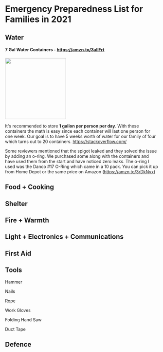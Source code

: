 # Emergency Preparedness List for Families in 2021

## Water

#### 7 Gal Water Containers - https://amzn.to/3aIIFrt

<p><img src="https://images-na.ssl-images-amazon.com/images/I/41x%2BN7Wsb-L._AC_.jpg" height="200"></p>

It's recommended to store <strong>1 gallon per person per day</strong>. With these containers the math is easy since each container will last one person for one week. Our goal is to have 5 weeks worth of water for our family of four which turns out to 20 containers. https://stackoverflow.com/

Some reviewers mentioned that the spigot leaked and they solved the issue by adding an o-ring. We purchased some along with the containers and have used them from the start and have noticed zero leaks. The o-ring I used was the Danco #17 O-Ring which came in a 10 pack. You can pick it up from Home Depot or the same price on Amazon (https://amzn.to/3rDkNvx)



## Food + Cooking

## Shelter

## Fire + Warmth

## Light + Electronics + Communications

## First Aid

## Tools

Hammer

Nails

Rope

Work Gloves

Folding Hand Saw

Duct Tape



## Defence
